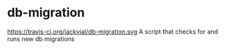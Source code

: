 # db-migration
https://travis-ci.org/jackvial/db-migration.svg
A script that checks for and runs new db migrations
